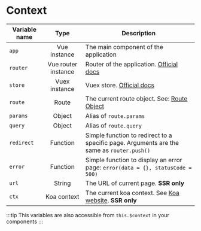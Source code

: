 # Context

| Variable name |        Type         | Description                                                                                      |
| ------------- | :-----------------: | ------------------------------------------------------------------------------------------------ |
| `app`         |    Vue instance     | The main component of the application                                                            |
| `router`      | Vue router instance | Router of the application. [Official docs](https://router.vuejs.org/api)                         |
| `store`       |    Vuex instance    | Vuex store. [Official docs](https://vuex.vuejs.org/api)                                          |
| `route`       |        Route        | The current route object. See: [Route Object](https://router.vuejs.org/en/api/route-object.html) |
| `params`      |       Object        | Alias of `route.params`                                                                          |
| `query`       |       Object        | Alias of `route.query`                                                                           |
| `redirect`    |      Function       | Simple function to redirect to a specific page. Arguments are the same as `router.push()`        |
| `error`       |      Function       | Simple function to display an error page: `error(data = {}, statusCode = 500)`                   |
| `url`         |       String        | The URL of current page. **SSR only**                                                            |
| `ctx`         |     Koa context     | The current koa context. See [Koa website](https://koajs.com/#context). **SSR only**             |

:::tip
This variables are also accessible from `this.$context` in your components
:::
